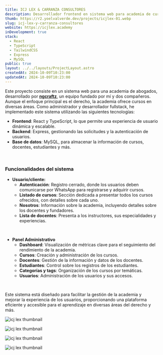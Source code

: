 ```yaml
---
title: ICJ LEX & CARRANZA CONSULTORES
description: Desarrollador frontend en sistema web para academia de cursos, gestionado por ngcraftz.
thumb: https://r2.yoelvalverde.dev/projects/icjlex-01.webp
slug: icj-lex-y-carranza-consultores
website: https://icjlex.academy
inDevelopment: true
stack:
  - React
  - TypeScript
  - TailwindCSS
  - Express
  - MySQL
public: true
layout: ../../layouts/ProjectLayout.astro
createdAt: 2024-10-09T10:23:00
updatedAt: 2024-10-09T10:23:00
---
```


Este proyecto consiste en un sistema web para una academia de abogados, desarrollado por [**ngcraftz**](https://github.com/ngcraftz), un equipo fundado por mí y dos compañeros. Aunque el enfoque principal es el derecho, la academia ofrece cursos en diversas áreas. Como administrador y desarrollador fullstack, he implementado este sistema utilizando las siguientes tecnologías:

- **Frontend**: React y TypeScript, lo que permite una experiencia de usuario dinámica y escalable.
- **Backend**: Express, gestionando las solicitudes y la autenticación de usuarios.
- **Base de datos**: MySQL, para almacenar la información de cursos, docentes, estudiantes y más.

<br>

### Funcionalidades del sistema

- **Usuario/cliente:**
    - **Autenticación**: Registro cerrado, donde los usuarios deben comunicarse por WhatsApp para registrarse y adquirir cursos.
    - **Listado de cursos**: Sección dedicada a presentar todos los cursos ofrecidos, con detalles sobre cada uno.
    - **Nosotros**: Información sobre la academia, incluyendo detalles sobre los docentes y fundadores.
    - **Lista de docentes**: Presenta a los instructores, sus especialidades y experiencias.

<br>

- **Panel Administrativo**
    - **Dashboard**: Visualización de métricas clave para el seguimiento del rendimiento de la academia.
    - **Cursos**: Creación y administración de los cursos.
    - **Docentes**: Gestión de la información y datos de los docentes.
    - **Estudiantes**: Control sobre los registros de los estudiantes.
    - **Categorías y tags**: Organización de los cursos por temáticas.
    - **Usuarios**: Administración de los usuarios y sus accesos.

<br>

Este sistema está diseñado para facilitar la gestión de la academia y mejorar la experiencia de los usuarios, proporcionando una plataforma eficiente y accesible para el aprendizaje en diversas áreas del derecho y más.

![icj lex thumbnail](https://r2.yoelvalverde.dev/projects/icjlex-02.webp)

![icj lex thumbnail](https://r2.yoelvalverde.dev/projects/icjlex-03.webp)

![icj lex thumbnail](https://r2.yoelvalverde.dev/projects/icjlex-04.webp)

![icj lex thumbnail](https://r2.yoelvalverde.dev/projects/icjlex-05.webp)

